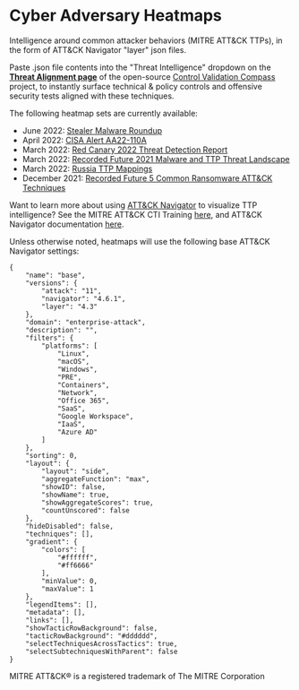 # Cyber Adversary Heatmaps
Intelligence around common attacker behaviors (MITRE ATT&amp;CK TTPs), in the form of ATT&amp;CK Navigator "layer" json files.

Paste .json file contents into the "Threat Intelligence" dropdown on the **[Threat Alignment page](https://controlcompass.github.io/risk)** of the open-source [Control Validation Compass](https://controlcompass.github.io/) project, to instantly surface technical & policy controls and offensive security tests aligned with these techniques.

The following heatmap sets are currently available:

* June 2022: [Stealer Malware Roundup](https://github.com/tropChaud/Cyber-Adversary-Heatmaps/tree/main/Stealer%20Malware)
* April 2022: [CISA Alert AA22-110A](https://github.com/tropChaud/Cyber-Adversary-Heatmaps/tree/main/CISA%20Alert%20AA22-110A)
* March 2022: [Red Canary 2022 Threat Detection Report](https://github.com/tropChaud/Cyber-Adversary-Heatmaps/tree/main/Red%20Canary%202022%20Threat%20Detection%20Report)
* March 2022: [Recorded Future 2021 Malware and TTP Threat Landscape](https://github.com/tropChaud/Cyber-Adversary-Heatmaps/blob/main/Recorded_Future_2021_Malware_and_TTP_Threat_Landscape/Recorded_Future_2021_Malware_and_TTP_Threat_Landscape.json)
* March 2022: [Russia TTP Mappings](https://github.com/tropChaud/Cyber-Adversary-Heatmaps/tree/main/Russia-TTP-Mappings)
* December 2021: [Recorded Future 5 Common Ransomware ATT&CK Techniques](https://github.com/tropChaud/Cyber-Adversary-Heatmaps/blob/main/Recorded_Future_5_Common_Ransomware_ATT%26CK_Techniques/Recorded_Future_5_Common_Ransomware_ATT%26CK_Techniques.json)

Want to learn more about using [ATT&CK Navigator](https://mitre-attack.github.io/attack-navigator/) to visualize TTP intelligence? See the MITRE ATT&CK CTI Training [here](https://attack.mitre.org/resources/training/cti/), and ATT&CK Navigator documentation [here](https://github.com/mitre-attack/attack-navigator/blob/master/USAGE.md).

Unless otherwise noted, heatmaps will use the following base ATT&CK Navigator settings:

	{
		"name": "base",
		"versions": {
			"attack": "11",
			"navigator": "4.6.1",
			"layer": "4.3"
		},
		"domain": "enterprise-attack",
		"description": "",
		"filters": {
			"platforms": [
				"Linux",
				"macOS",
				"Windows",
				"PRE",
				"Containers",
				"Network",
				"Office 365",
				"SaaS",
				"Google Workspace",
				"IaaS",
				"Azure AD"
			]
		},
		"sorting": 0,
		"layout": {
			"layout": "side",
			"aggregateFunction": "max",
			"showID": false,
			"showName": true,
			"showAggregateScores": true,
			"countUnscored": false
		},
		"hideDisabled": false,
		"techniques": [],
		"gradient": {
			"colors": [
				"#ffffff",
				"#ff6666"
			],
			"minValue": 0,
			"maxValue": 1
		},
		"legendItems": [],
		"metadata": [],
		"links": [],
		"showTacticRowBackground": false,
		"tacticRowBackground": "#dddddd",
		"selectTechniquesAcrossTactics": true,
		"selectSubtechniquesWithParent": false
	}

MITRE ATT&CK® is a registered trademark of The MITRE Corporation
